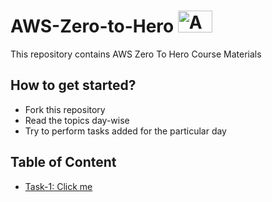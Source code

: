 # AWS-Zero-to-Hero <img src="https://github.com/LondheShubham153/aws-zero-to-hero/blob/main/Assets/Amazon_Web_Services-Logo.png" alt="Amazon logo" height=35 width=55/>
This repository contains AWS Zero To Hero Course Materials 

## How to get started?
- Fork this repository
- Read the topics day-wise
- Try to perform tasks added for the particular day

## Table of Content
- <a href="https://github.com/LondheShubham153/aws-zero-to-hero/blob/main/Day1/Tasks.md" target="_blank" >Task-1: Click me </a>
